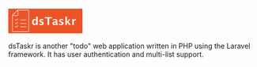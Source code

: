 ![Alt text](/public/images/logo.png?raw=true)

dsTaskr is another "todo" web application written in PHP using the Laravel framework. It has user authentication and multi-list support.

